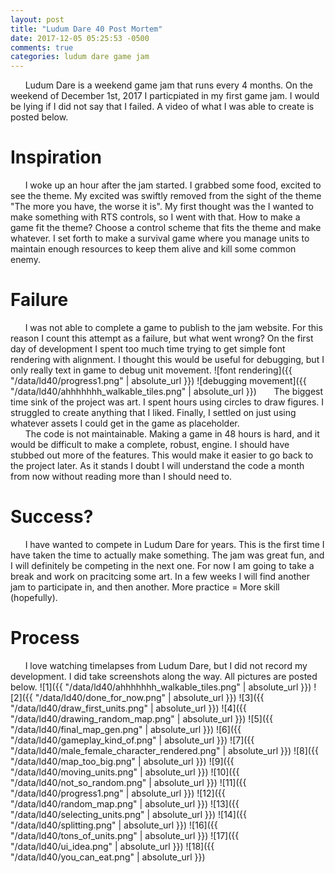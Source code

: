 ```yaml
---
layout: post
title: "Ludum Dare 40 Post Mortem"
date: 2017-12-05 05:25:53 -0500
comments: true
categories: ludum dare game jam
---
```

&nbsp;&nbsp;&nbsp;&nbsp;&nbsp;&nbsp;Ludum Dare is a weekend game jam that runs every 4 months. On the weekend of
December 1st, 2017 I particpiated in my first game jam. I would be lying if I
did not say that I failed. A video of what I was able to create is posted below.
# Inspiration
&nbsp;&nbsp;&nbsp;&nbsp;&nbsp;&nbsp;I woke up an hour after the jam started. I grabbed some food, excited to see the
theme. My excited was swiftly removed from the sight of the theme "The more you
have, the worse it is". My first thought was the I wanted to make something with
RTS controls, so I went with that. How to make a game fit the theme? Choose a
control scheme that fits the theme and make whatever. I set forth to make a
survival game where you manage units to maintain enough resources to keep them
alive and kill some common enemy. 
# Failure
&nbsp;&nbsp;&nbsp;&nbsp;&nbsp;&nbsp;I was not able to complete a game to publish to the jam website. For this
reason I count this attempt as a failure, but what went wrong? On the first day
of development I spent too much time trying to get simple font rendering with
alignment. I thought this would be useful for debugging, but I only really text
in game to debug unit movement.
![font rendering]({{ "/data/ld40/progress1.png" | absolute_url }})
![debugging movement]({{ "/data/ld40/ahhhhhhh_walkable_tiles.png" | absolute_url }})
&nbsp;&nbsp;&nbsp;&nbsp;&nbsp;&nbsp;The biggest time sink of the project was art. I spent hours using circles to draw
figures. I struggled to create anything that I liked. Finally, I settled on just
using whatever assets I could get in the game as placeholder.
<br>
&nbsp;&nbsp;&nbsp;&nbsp;&nbsp;&nbsp;The code is not maintainable. Making a game in 48 hours is hard, and it
would be difficult to make a complete, robust, engine. I should have stubbed
out more of the features. This would make it easier to go back to the
project later. As it stands I doubt I will understand the code a month from
now without reading more than I should need to. 
# Success?
&nbsp;&nbsp;&nbsp;&nbsp;&nbsp;&nbsp;I have wanted to compete in Ludum Dare for years. This is the first time I
have taken the time to actually make something. The jam was great fun, and I
will definitely be competing in the next one. For now I am going to take a break
and work on pracitcing some art. In a few weeks I will find another jam to
participate in, and then another. More practice = More skill (hopefully).
# Process 
&nbsp;&nbsp;&nbsp;&nbsp;&nbsp;&nbsp;I love watching timelapses from Ludum Dare, but I did not record my
development. I did take screenshots along the way. All pictures are posted
below.
![1]({{ "/data/ld40/ahhhhhhh_walkable_tiles.png" | absolute_url }})
![2]({{ "/data/ld40/done_for_now.png" | absolute_url }})
![3]({{ "/data/ld40/draw_first_units.png" | absolute_url }})
![4]({{ "/data/ld40/drawing_random_map.png" | absolute_url }})
![5]({{ "/data/ld40/final_map_gen.png" | absolute_url }})
![6]({{ "/data/ld40/gameplay_kind_of.png" | absolute_url }})
![7]({{ "/data/ld40/male_female_character_rendered.png" | absolute_url }})
![8]({{ "/data/ld40/map_too_big.png" | absolute_url }})
![9]({{ "/data/ld40/moving_units.png" | absolute_url }})
![10]({{ "/data/ld40/not_so_random.png" | absolute_url }})
![11]({{ "/data/ld40/progress1.png" | absolute_url }})
![12]({{ "/data/ld40/random_map.png" | absolute_url }})
![13]({{ "/data/ld40/selecting_units.png" | absolute_url }})
![14]({{ "/data/ld40/splitting.png" | absolute_url }})
![16]({{ "/data/ld40/tons_of_units.png" | absolute_url }})
![17]({{ "/data/ld40/ui_idea.png" | absolute_url }})
![18]({{ "/data/ld40/you_can_eat.png" | absolute_url }})
